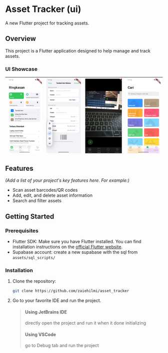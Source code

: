 # Asset Tracker (ui)

A new Flutter project for tracking assets.

## Overview

This project is a Flutter application designed to help manage and track assets. 

### UI Showcase

| ![summary.png](assets/documentation/summary.png) | ![add new item.png](assets/documentation/add%20new%20item.png) | ![scanner.png](assets/documentation/scanner.png) | ![search.png](assets/documentation/search.png) |
|--------------------------------------------------|----------------------------------------------------------------|--------------------------------------------------|------------------------------------------------|


## Features

*(Add a list of your project's key features here. For example:)*
- Scan asset barcodes/QR codes
- Add, edit, and delete asset information
- Search and filter assets

## Getting Started

### Prerequisites

- Flutter SDK: Make sure you have Flutter installed. You can find installation instructions on the [official Flutter website](https://flutter.dev/docs/get-started/install).
- Supabase account: create a new supabase with the sql from `assets/sql_scripts/`


### Installation

1. Clone the repository:
   ```bash
   git clone https://github.com/zaiehilmi/asset_tracker
   ```
2. Go to your favorite IDE and run the project.
    > #### Using JetBrains IDE
    > directly open the project and run it when it done initializing
    > #### Using VSCode
    > go to Debug tab and run the project
